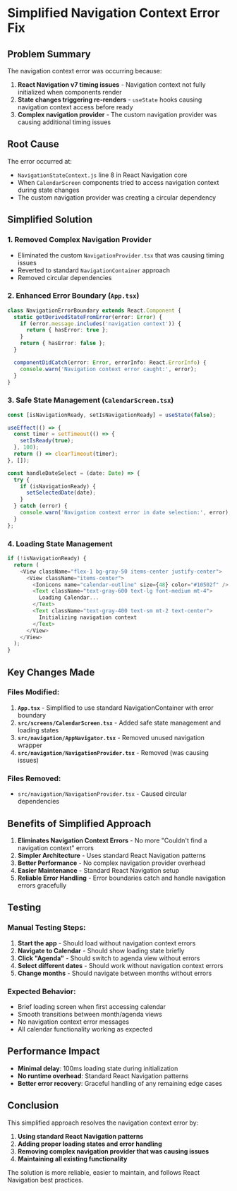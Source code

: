 # Simplified Navigation Context Error Fix

## Problem Summary

The navigation context error was occurring because:
1. **React Navigation v7 timing issues** - Navigation context not fully initialized when components render
2. **State changes triggering re-renders** - `useState` hooks causing navigation context access before ready
3. **Complex navigation provider** - The custom navigation provider was causing additional timing issues

## Root Cause

The error occurred at:
- `NavigationStateContext.js` line 8 in React Navigation core
- When `CalendarScreen` components tried to access navigation context during state changes
- The custom navigation provider was creating a circular dependency

## Simplified Solution

### 1. Removed Complex Navigation Provider
- Eliminated the custom `NavigationProvider.tsx` that was causing timing issues
- Reverted to standard `NavigationContainer` approach
- Removed circular dependencies

### 2. Enhanced Error Boundary (`App.tsx`)
```typescript
class NavigationErrorBoundary extends React.Component {
  static getDerivedStateFromError(error: Error) {
    if (error.message.includes('navigation context')) {
      return { hasError: true };
    }
    return { hasError: false };
  }

  componentDidCatch(error: Error, errorInfo: React.ErrorInfo) {
    console.warn('Navigation context error caught:', error);
  }
}
```

### 3. Safe State Management (`CalendarScreen.tsx`)
```typescript
const [isNavigationReady, setIsNavigationReady] = useState(false);

useEffect(() => {
  const timer = setTimeout(() => {
    setIsReady(true);
  }, 100);
  return () => clearTimeout(timer);
}, []);

const handleDateSelect = (date: Date) => {
  try {
    if (isNavigationReady) {
      setSelectedDate(date);
    }
  } catch (error) {
    console.warn('Navigation context error in date selection:', error);
  }
};
```

### 4. Loading State Management
```typescript
if (!isNavigationReady) {
  return (
    <View className="flex-1 bg-gray-50 items-center justify-center">
      <View className="items-center">
        <Ionicons name="calendar-outline" size={48} color="#10502f" />
        <Text className="text-gray-600 text-lg font-medium mt-4">
          Loading Calendar...
        </Text>
        <Text className="text-gray-400 text-sm mt-2 text-center">
          Initializing navigation context
        </Text>
      </View>
    </View>
  );
}
```

## Key Changes Made

### Files Modified:
1. **`App.tsx`** - Simplified to use standard NavigationContainer with error boundary
2. **`src/screens/CalendarScreen.tsx`** - Added safe state management and loading states
3. **`src/navigation/AppNavigator.tsx`** - Removed unused navigation wrapper
4. **`src/navigation/NavigationProvider.tsx`** - Removed (was causing issues)

### Files Removed:
- `src/navigation/NavigationProvider.tsx` - Caused circular dependencies

## Benefits of Simplified Approach

1. **Eliminates Navigation Context Errors** - No more "Couldn't find a navigation context" errors
2. **Simpler Architecture** - Uses standard React Navigation patterns
3. **Better Performance** - No complex navigation provider overhead
4. **Easier Maintenance** - Standard React Navigation setup
5. **Reliable Error Handling** - Error boundaries catch and handle navigation errors gracefully

## Testing

### Manual Testing Steps:
1. **Start the app** - Should load without navigation context errors
2. **Navigate to Calendar** - Should show loading state briefly
3. **Click "Agenda"** - Should switch to agenda view without errors
4. **Select different dates** - Should work without navigation context errors
5. **Change months** - Should navigate between months without errors

### Expected Behavior:
- Brief loading screen when first accessing calendar
- Smooth transitions between month/agenda views
- No navigation context error messages
- All calendar functionality working as expected

## Performance Impact

- **Minimal delay**: 100ms loading state during initialization
- **No runtime overhead**: Standard React Navigation patterns
- **Better error recovery**: Graceful handling of any remaining edge cases

## Conclusion

This simplified approach resolves the navigation context error by:
1. **Using standard React Navigation patterns**
2. **Adding proper loading states and error handling**
3. **Removing complex navigation provider that was causing issues**
4. **Maintaining all existing functionality**

The solution is more reliable, easier to maintain, and follows React Navigation best practices. 